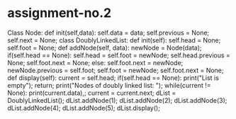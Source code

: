 # assignment-no.2
Class Node: def init(self,data): self.data = data; self.previous = None; self.next = None;  class DoublyLinkedList: def init(self): self.head = None; self.foot = None; def addNode(self, data): newNode = Node(data); if(self.head == None): self.head = self.foot = newNode; self.head.previous = None; self.foot.next = None; else: self.foot.next = newNode; newNode.previous = self.foot; self.foot = newNode; self.foot.next = None; def display(self): current = self.head; if(self.head == None): print("List is empty"); return; print("Nodes of doubly linked list: "); while(current != None): print(current.data),; current = current.next;  dList = DoublyLinkedList(); dList.addNode(1); dList.addNode(2); dList.addNode(3); dList.addNode(4); dList.addNode(5); dList.display();
